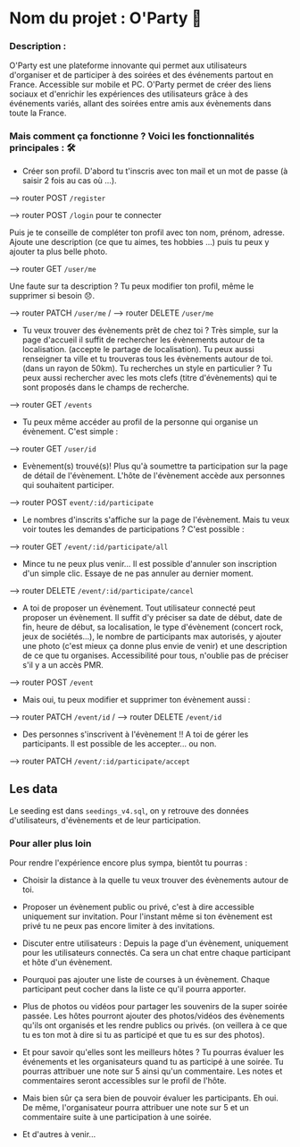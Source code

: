 # Nom du projet : O'Party 🎉
### Description :

O'Party est une plateforme innovante qui permet aux utilisateurs d'organiser et de participer à des soirées et des événements partout en France. Accessible sur mobile et PC. O'Party permet de créer des liens sociaux et d'enrichir les expériences des utilisateurs grâce à des événements variés, allant des soirées entre amis aux évènements dans toute la France.

### Mais comment ça fonctionne ? Voici les fonctionnalités principales : 🛠️
- Créer son profil. D'abord tu t'inscris avec ton mail et un mot de passe (à saisir 2 fois au cas où ...).

--> router POST `/register`

--> router POST `/login` pour te connecter

Puis je te conseille de compléter ton profil avec ton nom, prénom, adresse. Ajoute une description (ce que tu aimes, tes hobbies ...) puis tu peux y ajouter ta plus belle photo.

--> router GET `/user/me`

Une faute sur ta description ? Tu peux modifier ton profil, même le supprimer si besoin 😞.

--> router PATCH `/user/me`   /  --> router DELETE `/user/me`

- Tu veux trouver des évènements prêt de chez toi ? Très simple, sur la page d'accueil il suffit de rechercher les évènements autour de ta localisation. (accepte le partage de localisation). Tu peux aussi renseigner ta ville et tu trouveras tous les évènements autour de toi. (dans un rayon de 50km).
Tu recherches un style en particulier ? Tu peux aussi rechercher avec les mots clefs (titre d'évènements) qui te sont proposés dans le champs de recherche.

--> router GET `/events`

- Tu peux même accéder au profil de la personne qui organise un évènement. C'est simple :

--> router GET `/user/id`

- Evènement(s) trouvé(s)! Plus qu'à soumettre ta participation sur la page de détail de l'évènement. L'hôte de l'évènement accède aux personnes qui souhaitent participer.

--> router POST `event/:id/participate`

- Le nombres d'inscrits s'affiche sur la page de l'évènement. Mais tu veux voir toutes les demandes de participations ? C'est possible :

--> router GET `/event/:id/participate/all`

- Mince tu ne peux plus venir... Il est possible d'annuler son inscription d'un simple clic. Essaye de ne pas annuler au dernier moment.

--> router DELETE `/event/:id/participate/cancel`

- A toi de proposer un évènement. Tout utilisateur connecté peut proposer un évènement.
Il suffit d'y préciser sa date de début, date de fin, heure de début, sa localisation, le type d'évènement (concert rock, jeux de sociétés...), le nombre de participants max autorisés, y ajouter une photo (c'est mieux ça donne plus envie de venir) et une description de ce que tu organises.
Accessibilité pour tous, n'oublie pas de préciser s'il y a un accès PMR.

--> router POST `/event`

- Mais oui, tu peux modifier et supprimer ton évènement aussi :

--> router PATCH `/event/id` / --> router DELETE `/event/id`

- Des personnes s'inscrivent à l'évènement !! A toi de gérer les participants. Il est possible de les accepter... ou non.

--> router PATCH `/event/:id/participate/accept`

## Les data

Le seeding est dans `seedings_v4.sql`, on y retrouve des données d'utilisateurs, d'évènements et de leur participation.

### Pour aller plus loin

Pour rendre l'expérience encore plus sympa, bientôt tu pourras :
- Choisir la distance à la quelle tu veux trouver des évènements autour de toi.
- Proposer un évènement public ou privé, c'est à dire accessible uniquement sur invitation. Pour l'instant même si ton évènement est privé tu ne peux pas encore limiter à des invitations.
- Discuter entre utilisateurs :
Depuis la page d'un évènement, uniquement pour les utilisateurs connectés.
Ca sera un chat entre chaque participant et hôte d'un évènement.

- Pourquoi pas ajouter une liste de courses à un évènement. Chaque participant peut cocher dans la liste ce qu'il pourra apporter.

- Plus de photos ou vidéos pour partager les souvenirs de la super soirée passée.
Les hôtes pourront ajouter des photos/vidéos des évènements qu'ils ont organisés et les rendre publics ou privés.
(on veillera à ce que tu es ton mot à dire si tu as participé et que tu es sur des photos).

- Et pour savoir qu'elles sont les meilleurs hôtes ? Tu pourras évaluer les événements et les organisateurs quand tu as participé à une soirée.
Tu pourras attribuer une note sur 5 ainsi qu'un commentaire.
Les notes et commentaires seront accessibles sur le profil de l'hôte.

- Mais bien sûr ça sera bien de pouvoir évaluer les participants. Eh oui. De même, l'organisateur pourra attribuer une note sur 5 et un commentaire suite à une participation à une soirée.

- Et d'autres à venir...